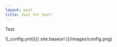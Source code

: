 ```yaml
---
layout: post
title: Just for test!
---
```


Test.

![_config.yml]({{ site.baseurl }}/images/config.png)

